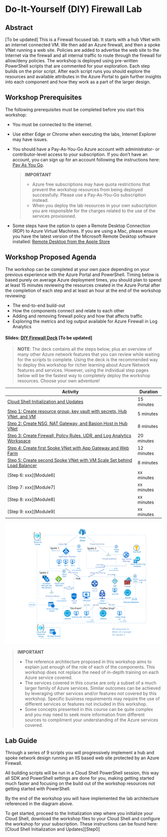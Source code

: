 # Do-It-Yourself (DIY) Firewall Lab

## Abstract

[To be updated] This is a Firewall focused lab. It starts with a hub VNet with an internet connected VM. We then add an Azure firewall, and then a spoke VNet running a web site. Policies are added to advertise the web site to the Internet via the firewall and all internal traffic to route through the firewall for allow/deny policies. The workshop is deployed using pre-written PowerShell scripts that are commented for your exploration. Each step builds on the prior script. After each script runs you should explore the resources and available attributes in the Azure Portal to gain further insights into each component and how they work as a part of the larger design.

## Workshop Prerequisites
The following prerequisites must be completed before you start this workshop:

* You must be connected to the internet.

* Use either Edge or Chrome when executing the labs, Internet Explorer may have issues.

* You should have a Pay-As-You-Go Azure account with administrator- or contributor-level access to your subscription. If you don’t have an account, you can sign up for an account following the instructions here: [Pay As You Go][PayGo].

    > **IMPORTANT**
    > * Azure free subscriptions may have quota restrictions that prevent the workshop resources from being deployed successfully. Please use a Pay-As-You-Go subscription instead.
    > * When you deploy the lab resources in your own subscription you are responsible for the charges related to the use of the services provisioned.

* Some steps have the option to open a Remote Desktop Connection (RDP) to Azure Virtual Machines. If you are using a Mac, please ensure you have the latest version of the Microsoft Remote Desktop software installed: [Remote Desktop from the Apple Store][MacRDP]

## Workshop Proposed Agenda
The workshop can be completed at your own pace depending on your previous experience with the Azure Portal and PowerShell. Timing below is based purely on average Azure deployment times, you should plan to spend at least 15 minutes reviewing the resources created in the Azure Portal after the completion of each step and at least an hour at the end of the workshop reviewing:
- The end-to-end build-out
- How the components connect and relate to each other
- Adding and removing firewall policy and how that affects traffic
- Exploring the metrics and log output available for Azure Firewall in Log Analytics

#### Slides: [DIY Firewall Deck][FWDeck] [To be updated]

> **NOTE**: The deck contains all the steps below, plus an overview of many other Azure network features that you can review while waiting for the scripts to complete. Using the deck is the recommended way to deploy this workshop for richer learning about Azure Network features and services. However, using the individual step pages below will be the fastest way to completely deploy the workshop resources. Choose your own adventure!

Activity | Duration
-------- | ---------
[Cloud Shell Initialization and Updates][Module0] | 15 minutes
[Step 1: Create resource group, key vault with secrets, Hub VNet, and VM][Module1] | 5 minutes
[Step 2: Create NSG, NAT Gateway, and Basion Host in Hub VNet][Module2] | 8 minutes
[Step 3: Create Firewall, Policy Rules, UDR, and Log Analytics Workspace][Module3] | 20 minutes
[Step 4: Create first Spoke VNet with App Gateway and Web Farm][Module4] | 12 minutes
[Step 5: Create second Spoke VNet with VM Scale Set behind Load Balancer][Module5] | 8 minutes
[Step 6: xxx][Module6] | xx minutes
[Step 7: xxx][Module7] | xx minutes
[Step 8: xxx][Module8] | xx minutes
[Step 9: xxx][Module9] | xx minutes


[![1]][1]

> **IMPORTANT** 
> * The reference architecture proposed in this workshop aims to explain just enough of the role of each of the components. This workshop does not replace the need of in-depth training on each Azure service covered.
> * The services covered in this course are only a subset of a much larger family of Azure services. Similar outcomes can be achieved by leveraging other services and/or features not covered by this workshop. Specific business requirements may require the use of different services or features not included in this workshop.
> * Some concepts presented in this course can be quite complex and you may need to seek more information from different sources to compliment your understanding of the Azure services covered.

## Lab Guide

Through a series of 9 scripts you will progressively implement a hub and spoke network design running an IIS based web site protected by an Azure Firewall. 

All building scripts will be run in a Cloud Shell PowerShell session, this way all SDK and PowerShell settings are done for you, making getting started much faster and focusing on the build out of the workshop resources not getting started with PowerShell.

By the end of the workshop you will have implemented the lab architecture referenced in the diagram above.

To get started, proceed to the Initialization step where you initialize your Cloud Shell, download the workshop files to your Cloud Shell and configure the workshop for your subscription. These instructions can be found here: [Cloud Shell Initialization and Updates][Step0]

<!--Link References-->
[PayGo]: https://azure.microsoft.com/pricing/purchase-options/pay-as-you-go/
[MacRDP]:  https://apps.apple.com/us/app/microsoft-remote-desktop-10/id1295203466?mt=12
[FWDeck]: ./Documents/Firewall%20Workshop.pptx
[Module0]: ./Module00.md
[Module1]: ./Module01.md
[Module2]: ./Module02.md
[Module3]: ./Module03.md
[Module4]: ./Module04.md
[Module5]: ./Module05.md

[Paper]: https://docs.microsoft.com/azure/architecture/vdc/networking-virtual-datacenter
[Server]: ./Scripts/ServerSideScripts



<!--Image References-->
[1]: ./Media/Step9.svg "Workshop final as-built diagram" 

